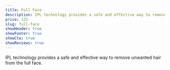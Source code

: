 ```yaml
---
title: Full Face
description: IPL technology provides a safe and effective way to remove unwanted hair from the full face.
price: 125
slug: full-face
showHeader: true
showFooter: true
showCta: true
showReviews: true
---
```


IPL technology provides a safe and effective way to remove unwanted hair from the full face.
